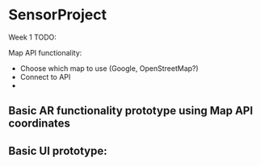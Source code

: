 # SensorProject

Week 1 TODO:

Map API functionality:
  - Choose which map to use (Google, OpenStreetMap?)
  - Connect to API
  - 
 
 Basic AR functionality prototype using Map API coordinates
  -
  
 Basic UI prototype:
  -
  
  
